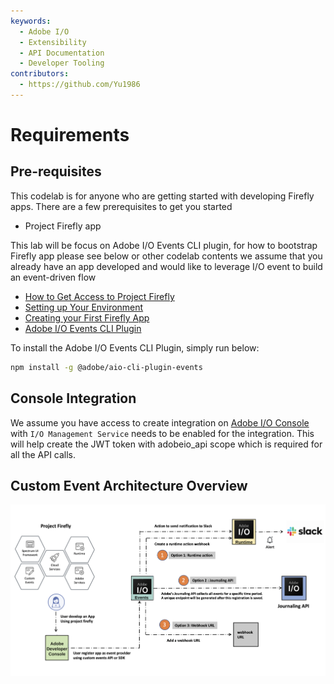 ```yaml
---
keywords:
  - Adobe I/O
  - Extensibility
  - API Documentation
  - Developer Tooling
contributors:
  - https://github.com/Yu1986
---
```


# Requirements

## Pre-requisites
This codelab is for anyone who are getting started with developing Firefly apps. There are a few prerequisites to get you started

* Project Firefly app

This lab will be focus on Adobe I/O Events CLI plugin, for how to bootstrap Firefly app please see below or other codelab contents
we assume that you already have an app developed and would like to leverage I/O event to build an event-driven flow
  * [How to Get Access to Project Firefly](https://github.com/AdobeDocs/project-firefly/blob/master/overview/getting_access.md)
  * [Setting up Your Environment](https://github.com/AdobeDocs/project-firefly/blob/master/getting_started/setup.md)
  * [Creating your First Firefly App](https://github.com/AdobeDocs/project-firefly/blob/master/getting_started/first_app.md)
  * [Adobe I/O Events CLI Plugin](https://github.com/adobe/aio-cli-plugin-events)

To install the Adobe I/O Events CLI Plugin, simply run below: 
```bash
npm install -g @adobe/aio-cli-plugin-events
```  
## Console Integration

We assume you have access to create integration on [Adobe I/O Console](https://console.adobe.io/) with `I/O Management Service` needs to be enabled for the integration. This will help create the JWT token with adobeio_api scope which is required for all the API calls.

## Custom Event Architecture Overview
![webhook](assets/event.png)


